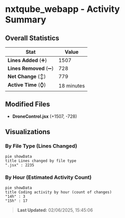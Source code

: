 # nxtqube_webapp - Activity Summary 

## Overall Statistics

| Stat                   | Value                                                             |
| ---------------------- | ----------------------------------------------------------------- |
| **Lines Added** (➕)   | 1507                                          |
| **Lines Removed** (➖) | 728                                        |
| **Net Change** (↕)    | 779                |
| **Active Time** (⌚)   | 18 minutes |


## Modified Files
- **DroneControl.jsx** (+1507, -728)

## Visualizations

### By File Type (Lines Changed)

```mermaid
pie showData
title Lines changed by file type
".jsx" : 2235
```

### By Hour (Estimated Activity Count)

```mermaid
pie showData
title Coding activity by hour (count of changes)
"14h" : 3
"15h" : 17
```


> **Last Updated:** 02/06/2025, 15:45:06